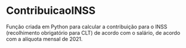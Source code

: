 # ContribuicaoINSS
Função criada em Python para calcular a contribuição para o INSS (recolhimento obrigatório para CLT) de acordo com o salário, de acordo com a alíquota mensal de 2021.

